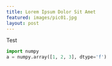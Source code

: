 ```yaml
---
title: Lorem Ipsum Dolor Sit Amet
featured: images/pic01.jpg
layout: post
---
```


Test

```py
import numpy
a = numpy.array([1, 2, 3], dtype='f')
```
